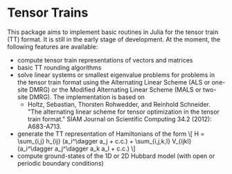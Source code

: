 # Tensor Trains

This package aims to implement basic routines in Julia for the tensor train (TT) format.
It is still in the early stage of development. At the moment, 
the following features are available:
- compute tensor train representations of vectors and matrices
- basic TT rounding algorithms
- solve linear systems or smallest eigenvalue problems for problems in the tensor train format using the Alternating Linear Scheme (ALS or one-site DMRG) or the Modified Alternating Linear Scheme (MALS or two-site DMRG). The implementation is based on 
    - Holtz, Sebastian, Thorsten Rohwedder, and Reinhold Schneider. "The alternating linear scheme for tensor optimization in the tensor train format." SIAM Journal on Scientific Computing 34.2 (2012): A683-A713.
- generate the TT representation of Hamiltonians of the form 
\\[ H = \sum_{i,j} h_{ij} (a_i^\dagger a_j + c.c.) +  \sum_{i,j,k,l} V_{ijkl} (a_i^\dagger a_j^\dagger a_k a_l + c.c.) \\]
- compute ground-states of the 1D or 2D Hubbard model (with open or periodic boundary conditions)
